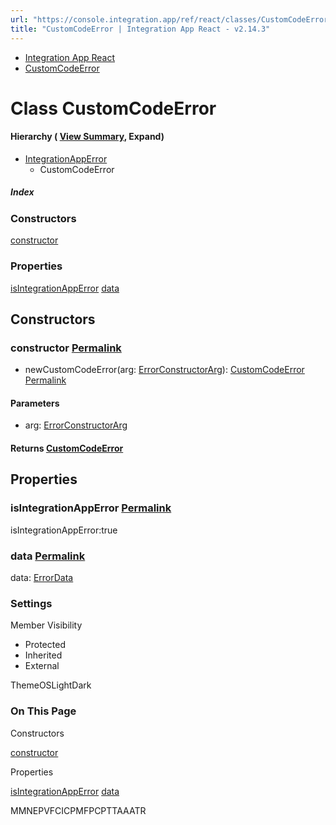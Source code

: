 ```yaml
---
url: "https://console.integration.app/ref/react/classes/CustomCodeError.html"
title: "CustomCodeError | Integration App React - v2.14.3"
---
```


- [Integration App React](https://console.integration.app/ref/react/index.html)
- [CustomCodeError](https://console.integration.app/ref/react/classes/CustomCodeError.html)

# Class CustomCodeError

#### Hierarchy ( [View Summary](https://console.integration.app/ref/react/hierarchy.html\#CustomCodeError), Expand)

- [IntegrationAppError](https://console.integration.app/ref/react/classes/IntegrationAppError.html)
  - CustomCodeError

##### Index

### Constructors

[constructor](https://console.integration.app/ref/react/classes/CustomCodeError.html#constructor)

### Properties

[isIntegrationAppError](https://console.integration.app/ref/react/classes/CustomCodeError.html#isintegrationapperror) [data](https://console.integration.app/ref/react/classes/CustomCodeError.html#data)

## Constructors

### constructor [Permalink](https://console.integration.app/ref/react/classes/CustomCodeError.html\#constructor)

- newCustomCodeError(arg: [ErrorConstructorArg](https://console.integration.app/ref/react/types/_integration-app_react.ErrorConstructorArg.html)): [CustomCodeError](https://console.integration.app/ref/react/classes/CustomCodeError.html) [Permalink](https://console.integration.app/ref/react/classes/CustomCodeError.html#constructorcustomcodeerror)





#### Parameters



- arg: [ErrorConstructorArg](https://console.integration.app/ref/react/types/_integration-app_react.ErrorConstructorArg.html)

#### Returns [CustomCodeError](https://console.integration.app/ref/react/classes/CustomCodeError.html)

## Properties

### isIntegrationAppError [Permalink](https://console.integration.app/ref/react/classes/CustomCodeError.html\#isintegrationapperror)

isIntegrationAppError:true

### data [Permalink](https://console.integration.app/ref/react/classes/CustomCodeError.html\#data)

data: [ErrorData](https://console.integration.app/ref/react/classes/ErrorData.html)

### Settings

Member Visibility

- Protected
- Inherited
- External

ThemeOSLightDark

### On This Page

Constructors

[constructor](https://console.integration.app/ref/react/classes/CustomCodeError.html#constructor)

Properties

[isIntegrationAppError](https://console.integration.app/ref/react/classes/CustomCodeError.html#isintegrationapperror) [data](https://console.integration.app/ref/react/classes/CustomCodeError.html#data)

MMNEPVFCICPMFPCPTTAAATR